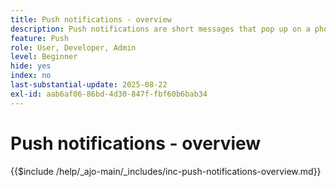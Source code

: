 ```yaml
---
title: Push notifications - overview
description: Push notifications are short messages that pop up on a phone, tablet, or computer — even when the user is not using the app that sent them. They're a way for apps to "tap you on the shoulder" and get your attention.
feature: Push
role: User, Developer, Admin
level: Beginner
hide: yes
index: no
last-substantial-update: 2025-08-22
exl-id: aab6af06-86bd-4d30-847f-fbf60b6bab34
---
```

# Push notifications - overview

{{$include /help/_ajo-main/_includes/inc-push-notifications-overview.md}}
